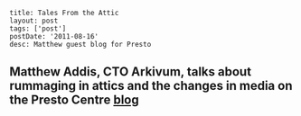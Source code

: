 ```
title: Tales From the Attic
layout: post
tags: ['post']
postDate: '2011-08-16'
desc: Matthew guest blog for Presto
```

## Matthew Addis, CTO Arkivum, talks about rummaging in attics and the changes in media on the Presto Centre [blog](https://www.prestocentre.org/blog/tales-attic)
